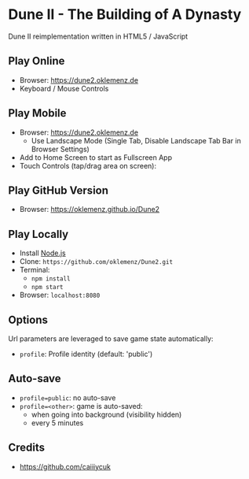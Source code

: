 # Dune II - The Building of A Dynasty

Dune II reimplementation written in HTML5 / JavaScript

## Play Online

- Browser: https://dune2.oklemenz.de
- Keyboard / Mouse Controls

## Play Mobile

- Browser: https://dune2.oklemenz.de
  - Use Landscape Mode (Single Tab, Disable Landscape Tab Bar in Browser Settings)
- Add to Home Screen to start as Fullscreen App
- Touch Controls (tap/drag area on screen):

## Play GitHub Version

- Browser: https://oklemenz.github.io/Dune2

## Play Locally

- Install [Node.js](https://nodejs.org)
- Clone: `https://github.com/oklemenz/Dune2.git`
- Terminal:
  - `npm install`
  - `npm start`
- Browser: `localhost:8080`

## Options

Url parameters are leveraged to save game state automatically:

- `profile`: Profile identity (default: 'public')

## Auto-save

- `profile=public`: no auto-save
- `profile=<other>`: game is auto-saved: 
  - when going into background (visibility hidden)
  - every 5 minutes

## Credits

- https://github.com/caiiiycuk